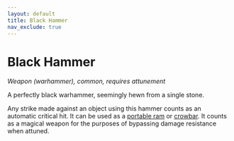 ```yaml
---
layout: default
title: Black Hammer
nav_exclude: true
---
```


# Black Hammer

*Weapon (warhammer), common, requires attunement*

A perfectly black warhammer, seemingly hewn from a single stone.

Any strike made against an object using this hammer counts as an automatic critical hit. It can be used as a [portable ram](../../data/items/ram_portable) or [crowbar](../../data/items/crowbar). It counts as a magical weapon for the purposes of bypassing damage resistance when attuned.